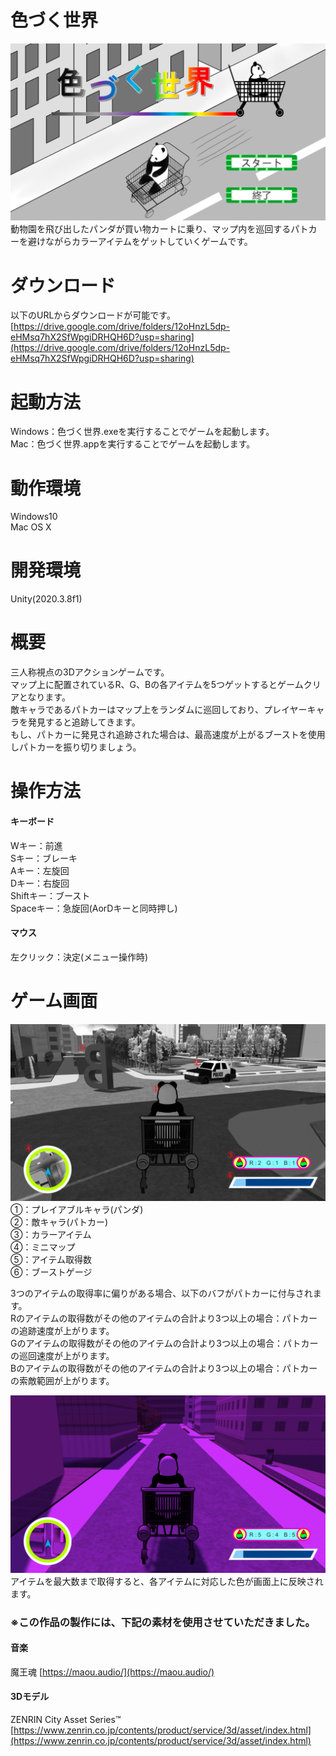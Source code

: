 # 色づく世界
![title](/images/title.png)
動物園を飛び出したパンダが買い物カートに乗り、マップ内を巡回するパトカーを避けながらカラーアイテムをゲットしていくゲームです。

# ダウンロード
以下のURLからダウンロードが可能です。<br>
[https://drive.google.com/drive/folders/12oHnzL5dp-eHMsq7hX2SfWpgiDRHQH6D?usp=sharing](https://drive.google.com/drive/folders/12oHnzL5dp-eHMsq7hX2SfWpgiDRHQH6D?usp=sharing)

# 起動方法
Windows：色づく世界.exeを実行することでゲームを起動します。<br>
Mac：色づく世界.appを実行することでゲームを起動します。

# 動作環境
Windows10<br>
Mac OS X

# 開発環境
Unity(2020.3.8f1)

# 概要
三人称視点の3Dアクションゲームです。<br>
マップ上に配置されているR、G、Bの各アイテムを5つゲットするとゲームクリアとなります。<br>
敵キャラであるパトカーはマップ上をランダムに巡回しており、プレイヤーキャラを発見すると追跡してきます。<br>
もし、パトカーに発見され追跡された場合は、最高速度が上がるブーストを使用しパトカーを振り切りましょう。

# 操作方法
#### キーボード
Wキー：前進<br>
Sキー：ブレーキ<br>
Aキー：左旋回<br>
Dキー：右旋回<br>
Shiftキー：ブースト<br>
Spaceキー：急旋回(AorDキーと同時押し)<br>
#### マウス
左クリック：決定(メニュー操作時)

# ゲーム画面
![screen1](/images/game_screen.png)<br>
①：プレイアブルキャラ(パンダ)<br>
②：敵キャラ(パトカー)<br>
③：カラーアイテム<br>
④：ミニマップ<br>
⑤：アイテム取得数<br>
⑥：ブーストゲージ<br>

3つのアイテムの取得率に偏りがある場合、以下のバフがパトカーに付与されます。<br>
Rのアイテムの取得数がその他のアイテムの合計より3つ以上の場合：パトカーの追跡速度が上がります。<br>
Gのアイテムの取得数がその他のアイテムの合計より3つ以上の場合：パトカーの巡回速度が上がります。<br>
Bのアイテムの取得数がその他のアイテムの合計より3つ以上の場合：パトカーの索敵範囲が上がります。<br>

![screen2](/images/screen_update.png)<br>
アイテムを最大数まで取得すると、各アイテムに対応した色が画面上に反映されます。

### ※この作品の製作には、下記の素材を使用させていただきました。
#### 音楽
魔王魂 [https://maou.audio/](https://maou.audio/)
#### 3Dモデル
ZENRIN City Asset Series™ [https://www.zenrin.co.jp/contents/product/service/3d/asset/index.html](https://www.zenrin.co.jp/contents/product/service/3d/asset/index.html)
